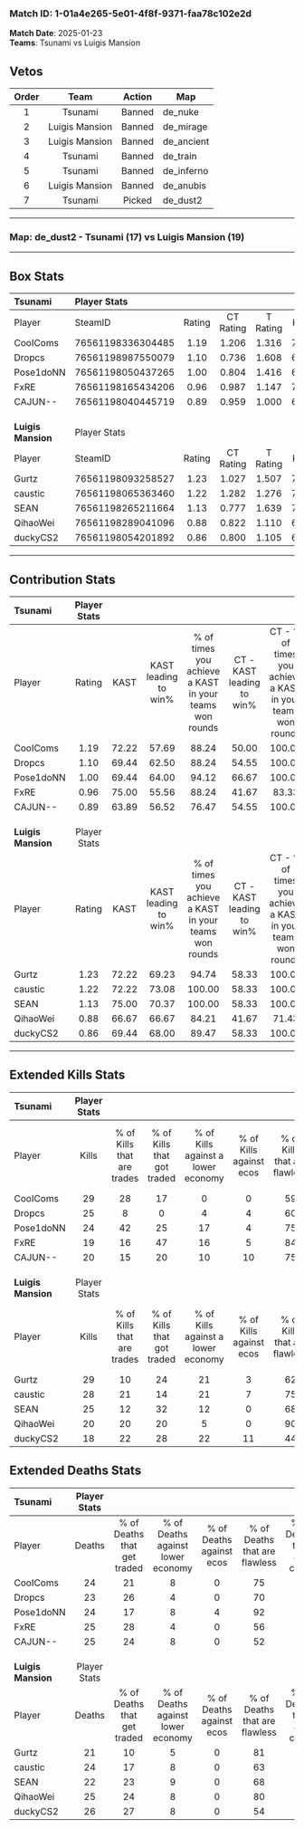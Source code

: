 ### Match ID: 1-01a4e265-5e01-4f8f-9371-faa78c102e2d  
**Match Date**: 2025-01-23  
**Teams**: Tsunami vs Luigis Mansion  

## Vetos  

| Order | Team | Action | Map |
| :---: | :--: | :----: | --- |
| 1 | Tsunami | Banned | de_nuke |
| 2 | Luigis Mansion | Banned | de_mirage |
| 3 | Luigis Mansion | Banned | de_ancient |
| 4 | Tsunami | Banned | de_train |
| 5 | Tsunami | Banned | de_inferno |
| 6 | Luigis Mansion | Banned | de_anubis |
| 7 | Tsunami | Picked | de_dust2 |

---  

### **Map**: de_dust2 - Tsunami (17) vs Luigis Mansion (19)  
---  

## Box Stats  

| **Tsunami**        | Player Stats      |        |           |          |       |      |       |         |        |      |     |
| :- | :- | :-: | :-: | :-: | :-: | :-: | :-: | :-: | :-: | :-: | :-: |
| Player             | SteamID           | Rating | CT Rating | T Rating | KAST  | ADR  | Kills | Assists | Deaths | K/D  | HS% |
| CooIComs           | 76561198336304485 |  1.19  |   1.206   |  1.316   | 72.22 | 77.9 |  29   |    3    |   24   | 1.21 | 68  |
| Dropcs             | 76561198987550079 |  1.10  |   0.736   |  1.608   | 69.44 | 78.9 |  25   |    7    |   23   | 1.09 | 68  |
| Pose1doNN          | 76561198050437265 |  1.00  |   0.804   |  1.416   | 69.44 | 61.4 |  24   |    6    |   24   | 1.00 | 25  |
| FxRE               | 76561198165434206 |  0.96  |   0.987   |  1.147   | 75.00 | 76.9 |  19   |    8    |   25   | 0.76 | 52  |
| CAJUN--            | 76561198040445719 |  0.89  |   0.959   |  1.000   | 63.89 | 70.4 |  20   |   10    |   25   | 0.80 | 45  |
|                    |                   |        |           |          |       |      |       |         |        |      |     |
|                    |                   |        |           |          |       |      |       |         |        |      |     |
|                    |                   |        |           |          |       |      |       |         |        |      |     |
| **Luigis Mansion** | Player Stats      |        |           |          |       |      |       |         |        |      |     |
| Player             | SteamID           | Rating | CT Rating | T Rating | KAST  | ADR  | Kills | Assists | Deaths | K/D  | HS% |
| Gurtz              | 76561198093258527 |  1.23  |   1.027   |  1.507   | 72.22 | 76.2 |  29   |    5    |   21   | 1.38 | 37  |
| caustic            | 76561198065363460 |  1.22  |   1.282   |  1.276   | 72.22 | 88.5 |  28   |   10    |   24   | 1.17 | 39  |
| SEAN               | 76561198265211664 |  1.13  |   0.777   |  1.639   | 75.00 | 69.3 |  25   |   10    |   22   | 1.14 | 64  |
| QihaoWei           | 76561198289041096 |  0.88  |   0.822   |  1.110   | 66.67 | 62.2 |  20   |    7    |   25   | 0.80 | 35  |
| duckyCS2           | 76561198054201892 |  0.86  |   0.800   |  1.105   | 69.44 | 66.0 |  18   |   13    |   26   | 0.69 | 61  |
---  

## Contribution Stats  

| **Tsunami**        | Player Stats |       |                      |                                                        |                           |                                                             |                          |                                                            |
| :- | :-: | :-: | :-: | :-: | :-: | :-: | :-: | :-: |
| Player             |    Rating    | KAST  | KAST leading to win% | % of times you achieve a KAST in your teams won rounds | CT - KAST leading to win% | CT - % of times you achieve a KAST in your teams won rounds | T - KAST leading to win% | T - % of times you achieve a KAST in your teams won rounds |
| CooIComs           |     1.19     | 72.22 |        57.69         |                         88.24                          |           50.00           |                           100.00                            |          64.29           |                           81.82                            |
| Dropcs             |     1.10     | 69.44 |        62.50         |                         88.24                          |           54.55           |                           100.00                            |          69.23           |                           81.82                            |
| Pose1doNN          |     1.00     | 69.44 |        64.00         |                         94.12                          |           66.67           |                           100.00                            |          62.50           |                           90.91                            |
| FxRE               |     0.96     | 75.00 |        55.56         |                         88.24                          |           41.67           |                            83.33                            |          66.67           |                           90.91                            |
| CAJUN--            |     0.89     | 63.89 |        56.52         |                         76.47                          |           54.55           |                           100.00                            |          58.33           |                           63.64                            |
|                    |              |       |                      |                                                        |                           |                                                             |                          |                                                            |
|                    |              |       |                      |                                                        |                           |                                                             |                          |                                                            |
|                    |              |       |                      |                                                        |                           |                                                             |                          |                                                            |
| **Luigis Mansion** | Player Stats |       |                      |                                                        |                           |                                                             |                          |                                                            |
| Player             |    Rating    | KAST  | KAST leading to win% | % of times you achieve a KAST in your teams won rounds | CT - KAST leading to win% | CT - % of times you achieve a KAST in your teams won rounds | T - KAST leading to win% | T - % of times you achieve a KAST in your teams won rounds |
| Gurtz              |     1.23     | 72.22 |        69.23         |                         94.74                          |           58.33           |                           100.00                            |          78.57           |                           91.67                            |
| caustic            |     1.22     | 72.22 |        73.08         |                         100.00                         |           58.33           |                           100.00                            |          85.71           |                           100.00                           |
| SEAN               |     1.13     | 75.00 |        70.37         |                         100.00                         |           58.33           |                           100.00                            |          80.00           |                           100.00                           |
| QihaoWei           |     0.88     | 66.67 |        66.67         |                         84.21                          |           41.67           |                            71.43                            |          91.67           |                           91.67                            |
| duckyCS2           |     0.86     | 69.44 |        68.00         |                         89.47                          |           58.33           |                           100.00                            |          76.92           |                           83.33                            |
---  

## Extended Kills Stats  

| **Tsunami**        | Player Stats |                            |                            |                                    |                         |                              |                                 |                                       |                    |           |
| :- | :-: | :-: | :-: | :-: | :-: | :-: | :-: | :-: | :-: | :-: |
| Player             |    Kills     | % of Kills that are trades | % of Kills that got traded | % of Kills against a lower economy | % of Kills against ecos | % of Kills that are flawless | % of Kills that are close duels | % of Kills that are assisted by flash | Pistol Round Kills | AWP Kills |
| CooIComs           |      29      |             28             |             17             |                 0                  |            0            |              59              |               10                |                   0                   |         2          |     2     |
| Dropcs             |      25      |             8              |             0              |                 4                  |            4            |              60              |                8                |                  24                   |         1          |     3     |
| Pose1doNN          |      24      |             42             |             25             |                 17                 |            4            |              75              |                4                |                   4                   |         17         |     2     |
| FxRE               |      19      |             16             |             47             |                 16                 |            5            |              84              |                0                |                   0                   |         0          |     0     |
| CAJUN--            |      20      |             15             |             20             |                 10                 |           10            |              75              |                0                |                  10                   |         0          |     0     |
|                    |              |                            |                            |                                    |                         |                              |                                 |                                       |                    |           |
|                    |              |                            |                            |                                    |                         |                              |                                 |                                       |                    |           |
|                    |              |                            |                            |                                    |                         |                              |                                 |                                       |                    |           |
| **Luigis Mansion** | Player Stats |                            |                            |                                    |                         |                              |                                 |                                       |                    |           |
| Player             |    Kills     | % of Kills that are trades | % of Kills that got traded | % of Kills against a lower economy | % of Kills against ecos | % of Kills that are flawless | % of Kills that are close duels | % of Kills that are assisted by flash | Pistol Round Kills | AWP Kills |
| Gurtz              |      29      |             10             |             24             |                 21                 |            3            |              62              |                3                |                   3                   |         4          |     2     |
| caustic            |      28      |             21             |             14             |                 21                 |            7            |              75              |                0                |                  14                   |         0          |     1     |
| SEAN               |      25      |             12             |             32             |                 12                 |            0            |              68              |                4                |                   4                   |         0          |     3     |
| QihaoWei           |      20      |             20             |             20             |                 5                  |            0            |              90              |                0                |                  10                   |         12         |     1     |
| duckyCS2           |      18      |             22             |             28             |                 22                 |           11            |              44              |                6                |                   0                   |         0          |     1     |
## Extended Deaths Stats  

| **Tsunami**        | Player Stats |                             |                                   |                          |                               |                            |                           |               |
| :- | :-: | :-: | :-: | :-: | :-: | :-: | :-: | :-: |
| Player             |    Deaths    | % of Deaths that get traded | % of Deaths against lower economy | % of Deaths against ecos | % of Deaths that are flawless | % of Deaths that are close | % of Deaths while blinded | Deaths to AWP |
| CooIComs           |      24      |             21              |                 8                 |            0             |              75               |             4              |             4             |       3       |
| Dropcs             |      23      |             26              |                 4                 |            0             |              70               |             0              |             0             |       2       |
| Pose1doNN          |      24      |             17              |                 8                 |            4             |              92               |             4              |            13             |       5       |
| FxRE               |      25      |             28              |                 4                 |            0             |              56               |             4              |            12             |       3       |
| CAJUN--            |      25      |             24              |                 8                 |            0             |              52               |             0              |             4             |       3       |
|                    |              |                             |                                   |                          |                               |                            |                           |               |
|                    |              |                             |                                   |                          |                               |                            |                           |               |
|                    |              |                             |                                   |                          |                               |                            |                           |               |
| **Luigis Mansion** | Player Stats |                             |                                   |                          |                               |                            |                           |               |
| Player             |    Deaths    | % of Deaths that get traded | % of Deaths against lower economy | % of Deaths against ecos | % of Deaths that are flawless | % of Deaths that are close | % of Deaths while blinded | Deaths to AWP |
| Gurtz              |      21      |             10              |                 5                 |            0             |              81               |             5              |            10             |       4       |
| caustic            |      24      |             17              |                 8                 |            0             |              63               |             4              |             4             |       4       |
| SEAN               |      22      |             23              |                 9                 |            0             |              68               |             0              |             5             |       3       |
| QihaoWei           |      25      |             24              |                 8                 |            0             |              80               |             8              |            12             |       4       |
| duckyCS2           |      26      |             27              |                 8                 |            0             |              54               |             8              |             8             |       5       |
